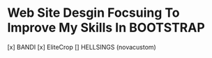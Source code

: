 # Web Site Desgin Focsuing To Improve My Skills In BOOTSTRAP

[x] BANDI
[x] EliteCrop
[] HELLSINGS (novacustom)
